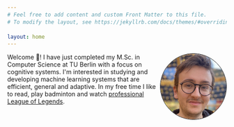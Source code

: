 ```yaml
---
# Feel free to add content and custom Front Matter to this file.
# To modify the layout, see https://jekyllrb.com/docs/themes/#overriding-theme-defaults

layout: home
---
```

<img style="border: 1px solid black; border-radius: 50%; width: 30%" align="right" src="images/me.png"/>

Welcome 🥳! I have just completed my M.Sc. in Computer Science at TU Berlin with a focus on cognitive systems. I'm interested in studying and developing machine learning systems that are efficient, general and adaptive.
In my free time I like to read, play badminton and watch [professional League of Legends](https://lolesports.com/).
